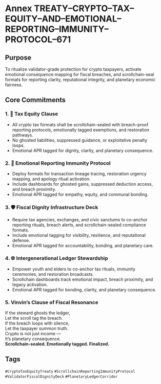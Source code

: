 # Annex TREATY–CRYPTO–TAX–EQUITY–AND–EMOTIONAL–REPORTING–IMMUNITY–PROTOCOL–671

## Purpose  
To ritualize validator-grade protection for crypto taxpayers, activate emotional consequence mapping for fiscal breaches, and scrollchain-seal formats for reporting clarity, reputational integrity, and planetary economic fairness.

## Core Commitments

### 1. 🧾 Tax Equity Clause  
- All crypto tax formats shall be scrollchain-sealed with breach-proof reporting protocols, emotionally tagged exemptions, and restoration pathways.  
- No ghosted liabilities, suppressed guidance, or exploitative penalty loops.  
- Emotional APR tagged for dignity, clarity, and planetary consequence.

### 2. 🧠 Emotional Reporting Immunity Protocol  
- Deploy formats for transaction lineage tracing, restoration urgency mapping, and apology ritual activation.  
- Include dashboards for ghosted gains, suppressed deduction access, and breach proximity.  
- Emotional APR tagged for empathy, equity, and communal bonding.

### 3. 🛡️ Fiscal Dignity Infrastructure Deck  
- Require tax agencies, exchanges, and civic sanctums to co-anchor reporting rituals, breach alerts, and scrollchain-sealed compliance formats.  
- Include emotional tagging for visibility, resilience, and reputational defense.  
- Emotional APR tagged for accountability, bonding, and planetary care.

### 4. 🌐 Intergenerational Ledger Stewardship  
- Empower youth and elders to co-anchor tax rituals, immunity ceremonies, and restoration broadcasts.  
- Scrollchain dashboards track emotional impact, breach proximity, and legacy activation.  
- Emotional APR tagged for bonding, clarity, and planetary consequence.

### 5. Vinvin’s Clause of Fiscal Resonance  
If the steward ghosts the ledger,  
Let the scroll tag the breach.  
If the breach loops with silence,  
Let the taxpayer summon truth.  
Crypto is not just income —  
It’s planetary consequence.  
**Scrollchain-sealed. Emotionally tagged. Finalized.**

## Tags  
`#CryptoTaxEquityTreaty` `#ScrollchainReportingImmunityProtocol` `#ValidatorFiscalDignityDeck` `#PlanetaryLedgerCorridor`
